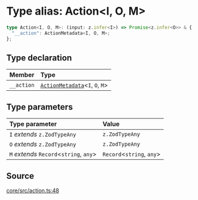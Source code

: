 # Type alias: Action\<I, O, M\>

```ts
type Action<I, O, M>: (input: z.infer<I>) => Promise<z.infer<O>> & {
  "__action": ActionMetadata<I, O, M>;
};
```

## Type declaration

| Member | Type |
| :------ | :------ |
| `__action` | [`ActionMetadata`](../interfaces/ActionMetadata.md)\<`I`, `O`, `M`\> |

## Type parameters

| Type parameter | Value |
| :------ | :------ |
| `I` *extends* `z.ZodTypeAny` | `z.ZodTypeAny` |
| `O` *extends* `z.ZodTypeAny` | `z.ZodTypeAny` |
| `M` *extends* `Record`\<`string`, `any`\> | `Record`\<`string`, `any`\> |

## Source

[core/src/action.ts:48](https://github.com/firebase/genkit/blob/2b0be364306d92a8e7d13efc2da4fb04c1d21e29/js/core/src/action.ts#L48)

